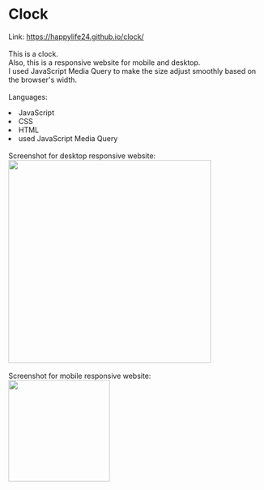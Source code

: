 # Clock 


Link: https://happylife24.github.io/clock/
<br>
<br>
This is a clock.
<br>
Also, this is a responsive website for mobile and desktop.
<br>
I used JavaScript Media Query to make the size adjust smoothly based on the browser's width.
<br>
<br>
Languages:
<li>JavaScript</li>
<li>CSS</li>
<li>HTML</li>
<li>used JavaScript Media Query</li>
<br>
Screenshot for desktop responsive website:
<br>
<img width="400px" src="https://github.com/happylife24/clock/assets/124482174/d0b3c346-2dc9-42bf-bd65-ea09c15c0152">
<br>
<br>
Screenshot for mobile responsive website:
<br>
<img width="200px" src="https://github.com/happylife24/clock/assets/124482174/e16163ac-dfa4-43e0-a8c4-0bf311eb6074">
<br>



